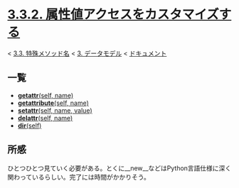 # [3.3.2. 属性値アクセスをカスタマイズする](https://docs.python.jp/3/reference/datamodel.html#customizing-attribute-access)

< [3.3. 特殊メソッド名](https://docs.python.jp/3/reference/datamodel.html#special-method-names) < [3. データモデル](https://docs.python.jp/3/reference/datamodel.html#data-model) < [ドキュメント](https://docs.python.jp/3/index.html)

## 一覧

* [__getattr__(self, name)](https://github.com/pylangstudy/201707/blob/master/14/00/00/ReadMe.md)
* [__getattribute__(self, name)](https://github.com/pylangstudy/201707/blob/master/14/00/01/ReadMe.md)
* [__setattr__(self, name, value)]()
* [__delattr__(self, name)]()
* [__dir__(self)]()

## 所感

ひとつひとつ見ていく必要がある。とくに__new__などはPython言語仕様に深く関わっているらしい。完了には時間がかかりそう。
